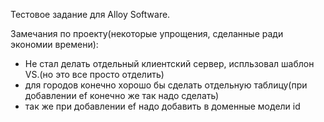 Тестовое задание для Alloy Software.

Замечания по проекту(некоторые упрощения, сделанные ради экономии времени):
- Не стал делать отдельный клиентский сервер, испльзовал шаблон VS.(но это все просто отделить)
- для городов конечно хорошо бы сделать отдельную таблицу(при добавлении ef конечно же так надо сделать)
- так же при добавлении ef надо добавить в доменные модели id
